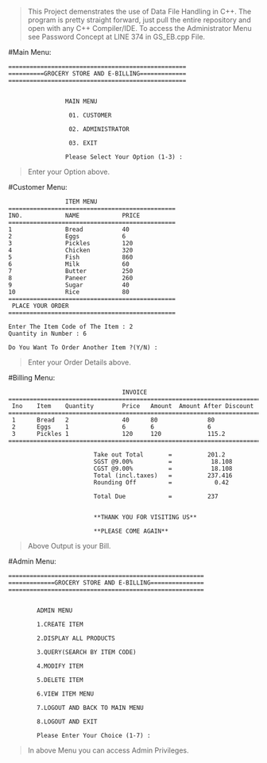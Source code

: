 >This Project demenstrates the use of Data File Handling in C++. The program is pretty straight forward, just pull the entire repository and open with any C++ Compiler/IDE.
>To access the Administrator Menu see Password Concept at LINE 374 in GS_EB.cpp File.

#Main Menu:
```
==================================================
==========GROCERY STORE AND E-BILLING=============
==================================================


                MAIN MENU

                 01. CUSTOMER

                 02. ADMINISTRATOR

                 03. EXIT

                Please Select Your Option (1-3) :
```
>Enter your Option above.

#Customer Menu:
```
                ITEM MENU
===============================================
INO.            NAME            PRICE
===============================================
1               Bread           40
2               Eggs            6
3               Pickles         120
4               Chicken         320
5               Fish            860
6               Milk            60
7               Butter          250
8               Paneer          260
9               Sugar           40
10              Rice            80
===============================================
 PLACE YOUR ORDER
===============================================

Enter The Item Code of The Item : 2
Quantity in Number : 6

Do You Want To Order Another Item ?(Y/N) :
```
>Enter your Order Details above.

#Billing Menu:
```
                                INVOICE
============================================================================
 Ino    Item    Quantity        Price   Amount  Amount After Discount
============================================================================
 1      Bread   2               40      80              80
 2      Eggs    1               6       6               6
 3      Pickles 1               120     120             115.2
============================================================================

                        Take out Total       =          201.2
                        SGST @9.00%          =           18.108
                        CGST @9.00%          =           18.108
                        Total (incl.taxes)   =          237.416
                        Rounding Off         =            0.42

                        Total Due            =          237


                        **THANK YOU FOR VISITING US**

                        **PLEASE COME AGAIN**
```
>Above Output is your Bill.

#Admin Menu:
```
=======================================================
=============GROCERY STORE AND E-BILLING===============
=======================================================


        ADMIN MENU

        1.CREATE ITEM

        2.DISPLAY ALL PRODUCTS

        3.QUERY(SEARCH BY ITEM CODE)

        4.MODIFY ITEM

        5.DELETE ITEM

        6.VIEW ITEM MENU

        7.LOGOUT AND BACK TO MAIN MENU

        8.LOGOUT AND EXIT

        Please Enter Your Choice (1-7) :
```
>In above Menu you can access Admin Privileges.